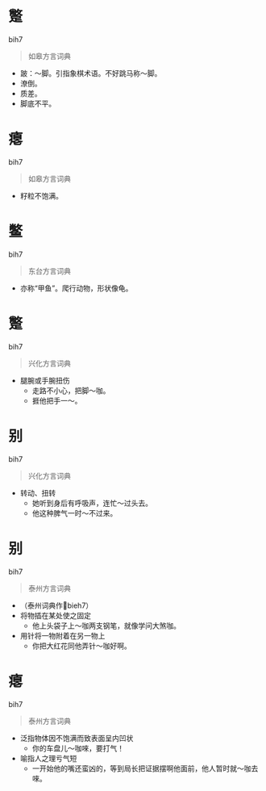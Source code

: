 # 蹩
bih7
> 如皋方言词典
- 跛：～脚。引指象棋术语。不好跳马称～脚。
- 潦倒。
- 质差。
- 脚底不平。

# 瘪
bih7
> 如皋方言词典
- 籽粒不饱满。

# 鳖
bih7
> 东台方言词典
- 亦称“甲鱼”。爬行动物，形状像龟。

# 蹩
bih7
> 兴化方言词典
- 腿腕或手腕扭伤
  - 走路不小心，把脚～咖。
  - 捱他把手一～。

# 别
bih7
> 兴化方言词典
- 转动、扭转
  - 她听到身后有呼吸声，连忙～过头去。
  - 他这种脾气一时～不过来。


# 别
bih7
> 泰州方言词典
- （泰州词典作𢴩bieh7）
- 将物插在某处使之固定
  - 他上头袋子上～咖两支钢笔，就像学问大煞咖。
- 用针将一物附着在另一物上
  - 你把大红花同他弄针～咖好啊。


# 瘪
bih7
> 泰州方言词典
- 泛指物体因不饱满而致表面呈内凹状
  - 你的车盘儿～咖唻，要打气！
- 喻指人之理亏气短
  - 一开始他的嘴还蛮凶的，等到局长把证据摆啊他面前，他人暂时就～咖去唻。

